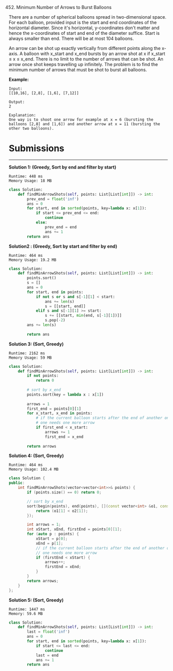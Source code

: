 452. Minimum Number of Arrows to Burst Balloons

There are a number of spherical balloons spread in two-dimensional space. For each balloon, provided input is the start and end coordinates of the horizontal diameter. Since it's horizontal, y-coordinates don't matter and hence the x-coordinates of start and end of the diameter suffice. Start is always smaller than end. There will be at most 104 balloons.

An arrow can be shot up exactly vertically from different points along the x-axis. A balloon with x_start and x_end bursts by an arrow shot at x if x_start ≤ x ≤ x_end. There is no limit to the number of arrows that can be shot. An arrow once shot keeps travelling up infinitely. The problem is to find the minimum number of arrows that must be shot to burst all balloons.

**Example:**
```
Input:
[[10,16], [2,8], [1,6], [7,12]]

Output:
2

Explanation:
One way is to shoot one arrow for example at x = 6 (bursting the balloons [2,8] and [1,6]) and another arrow at x = 11 (bursting the other two balloons).
```

# Submissions
---
**Solution 1: (Greedy, Sort by end and filter by start)**
```
Runtime: 448 ms
Memory Usage: 18 MB
```
```python
class Solution:
    def findMinArrowShots(self, points: List[List[int]]) -> int:
        prev_end = float('inf')
        ans = 0
        for start, end in sorted(points, key=lambda x: x[1]):
            if start <= prev_end <= end:
                continue
            else:
                prev_end = end
                ans += 1
        return ans
```

**Solution2 : (Greedy, Sort by start and filter by end)**
```
Runtime: 464 ms
Memory Usage: 19.2 MB
```
```python
class Solution:
    def findMinArrowShots(self, points: List[List[int]]) -> int:
        points.sort()
        s = []
        ans = 0
        for start, end in points:
            if not s or s and s[-1][1] < start:
                ans += len(s)
                s = [[start, end]]
            elif s and s[-1][1] >= start:
                s += [[start, min(end, s[-1][1])]]
                s.pop(-2)
        ans += len(s)
        
        return ans
```

**Solution 3: (Sort, Greedy)**
```
Runtime: 2162 ms
Memory Usage: 59 MB
```
```python
class Solution:
    def findMinArrowShots(self, points: List[List[int]]) -> int:
        if not points:
            return 0
        
        # sort by x_end
        points.sort(key = lambda x : x[1])
        
        arrows = 1
        first_end = points[0][1]
        for x_start, x_end in points:
            # if the current balloon starts after the end of another one,
            # one needs one more arrow
            if first_end < x_start:
                arrows += 1
                first_end = x_end
        
        return arrows
```

**Solution 4: (Sort, Greedy)**
```
Runtime: 464 ms
Memory Usage: 102.4 MB
```
```c++
class Solution {
public:
    int findMinArrowShots(vector<vector<int>>& points) {
        if (points.size() == 0) return 0;

        // sort by x_end
        sort(begin(points), end(points), [](const vector<int> &o1, const vector<int> &o2) {
            return (o1[1] < o2[1]);
        });

        int arrows = 1;
        int xStart, xEnd, firstEnd = points[0][1];
        for (auto p : points) {
            xStart = p[0];
            xEnd = p[1];
            // if the current balloon starts after the end of another one,
            // one needs one more arrow
            if (firstEnd < xStart) {
                arrows++;
                firstEnd = xEnd;
            }
        }
        return arrows;
    }
};
```

**Solution 5: (Sort, Greedy)**
```
Runtime: 1447 ms
Memory: 59.6 MB
```
```python
class Solution:
    def findMinArrowShots(self, points: List[List[int]]) -> int:
        last = float('inf')
        ans = 0
        for start, end in sorted(points, key=lambda x: x[1]):
            if start <= last <= end:
                continue
            last = end
            ans += 1
        return ans
```
